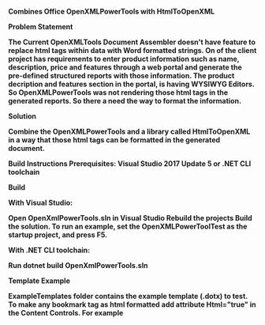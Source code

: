 <b>Combines Office OpenXMLPowerTools with HtmlToOpenXML</b> 

<b>Problem Statement<b>
   
   The Current OpenXMLTools Document Assembler doesn't have feature to replace html tags within data with Word formatted strings. 
   On of the client project has requirements to enter product information such as name, description, price and features through a web      portal and generate the pre-defined structured reports with those information. The product decription and features section in the        portal, is having WYSIWYG Editors. So OpenXMLPowerTools was not rendering those html tags in the generated reports. So there a need      the way to format the information.
   
<b>Solution<b>

   Combine the OpenXMLPowerTools and a library called HtmlToOpenXML in a way that those html tags can be formatted in the generated document.

<b>Build Instructions</b>
  Prerequisites: Visual Studio 2017 Update 5 or .NET CLI toolchain

<b>Build</b>

  With Visual Studio:

   Open OpenXmlPowerTools.sln in Visual Studio
   Rebuild the projects
   Build the solution.
   To run an example, set the OpenXMLPowerToolTest as the startup project, and press F5.

  With .NET CLI toolchain:

   Run dotnet build OpenXmlPowerTools.sln
   
 Template Example
 
   ExampleTemplates folder contains the example template (.dotx) to test. To make any bookmark tag as html formatted add attribute          Html="true" in the Content Controls. 
   For example <Content Select="./Test" Html="true"/>

